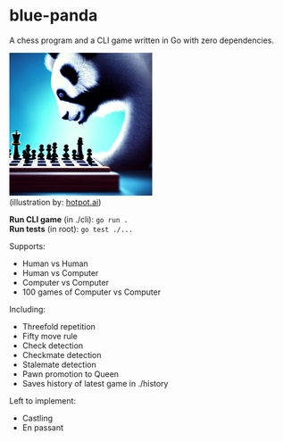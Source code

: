# blue-panda

A chess program and a CLI game written in Go with zero dependencies.

![blue-panda](./blue-panda.PNG)  
(illustration by: [hotpot.ai](https://hotpot.ai/))



**Run CLI game** (in ./cli): ```go run .```   
**Run tests** (in root): ```go test ./...```  

Supports:  
* Human vs Human
* Human vs Computer
* Computer vs Computer
* 100 games of Computer vs Computer

Including:
* Threefold repetition  
* Fifty move rule
* Check detection
* Checkmate detection
* Stalemate detection
* Pawn promotion to Queen  
* Saves history of latest game in ./history

Left to implement:  
* Castling  
* En passant  

